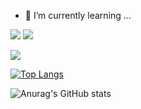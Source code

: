 - 🌱 I’m currently learning ...

<img src="https://img.shields.io/badge/C-00599C?style=for-the-badge&logo=c&logoColor=white"/> <img src="https://img.shields.io/badge/C%2B%2B-00599C?style=for-the-badge&logo=c%2B%2B&logoColor=white"/>

<img src="https://img.shields.io/badge/Raspberry%20Pi-A22846?style=for-the-badge&logo=Raspberry%20Pi&logoColor=white"/>

[![Top Langs](https://github-readme-stats.vercel.app/api/top-langs/?username=Danny-Caesar&layout=compact)](https://github.com/Danny-Caesar/github-readme-stats)

![Anurag's GitHub stats](https://github-readme-stats.vercel.app/api?username=DAnny-Caesar&show_icons=true&theme=radical)

<!--
**Danny-Caesar/Danny-Caesar** is a ✨ _special_ ✨ repository because its `README.md` (this file) appears on your GitHub profile.

Here are some ideas to get you started:

- 🔭 I’m currently working on ...
- 🌱 I’m currently learning ...
- 👯 I’m looking to collaborate on ...
- 🤔 I’m looking for help with ...
- 💬 Ask me about ...
- 📫 How to reach me: ...
- 😄 Pronouns: ...
- ⚡ Fun fact: ...
-->

